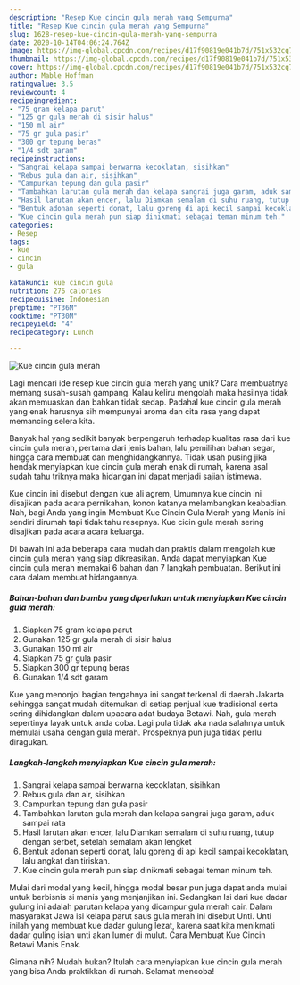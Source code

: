 ```yaml
---
description: "Resep Kue cincin gula merah yang Sempurna"
title: "Resep Kue cincin gula merah yang Sempurna"
slug: 1628-resep-kue-cincin-gula-merah-yang-sempurna
date: 2020-10-14T04:06:24.764Z
image: https://img-global.cpcdn.com/recipes/d17f90819e041b7d/751x532cq70/kue-cincin-gula-merah-foto-resep-utama.jpg
thumbnail: https://img-global.cpcdn.com/recipes/d17f90819e041b7d/751x532cq70/kue-cincin-gula-merah-foto-resep-utama.jpg
cover: https://img-global.cpcdn.com/recipes/d17f90819e041b7d/751x532cq70/kue-cincin-gula-merah-foto-resep-utama.jpg
author: Mable Hoffman
ratingvalue: 3.5
reviewcount: 4
recipeingredient:
- "75 gram kelapa parut"
- "125 gr gula merah di sisir halus"
- "150 ml air"
- "75 gr gula pasir"
- "300 gr tepung beras"
- "1/4 sdt garam"
recipeinstructions:
- "Sangrai kelapa sampai berwarna kecoklatan, sisihkan"
- "Rebus gula dan air, sisihkan"
- "Campurkan tepung dan gula pasir"
- "Tambahkan larutan gula merah dan kelapa sangrai juga garam, aduk sampai rata"
- "Hasil larutan akan encer, lalu Diamkan semalam di suhu ruang, tutup dengan serbet, setelah semalam akan lengket"
- "Bentuk adonan seperti donat, lalu goreng di api kecil sampai kecoklatan, lalu angkat dan tiriskan."
- "Kue cincin gula merah pun siap dinikmati sebagai teman minum teh."
categories:
- Resep
tags:
- kue
- cincin
- gula

katakunci: kue cincin gula 
nutrition: 276 calories
recipecuisine: Indonesian
preptime: "PT36M"
cooktime: "PT30M"
recipeyield: "4"
recipecategory: Lunch

---
```



![Kue cincin gula merah](https://img-global.cpcdn.com/recipes/d17f90819e041b7d/751x532cq70/kue-cincin-gula-merah-foto-resep-utama.jpg)

Lagi mencari ide resep kue cincin gula merah yang unik? Cara membuatnya memang susah-susah gampang. Kalau keliru mengolah maka hasilnya tidak akan memuaskan dan bahkan tidak sedap. Padahal kue cincin gula merah yang enak harusnya sih mempunyai aroma dan cita rasa yang dapat memancing selera kita.

Banyak hal yang sedikit banyak berpengaruh terhadap kualitas rasa dari kue cincin gula merah, pertama dari jenis bahan, lalu pemilihan bahan segar, hingga cara membuat dan menghidangkannya. Tidak usah pusing jika hendak menyiapkan kue cincin gula merah enak di rumah, karena asal sudah tahu triknya maka hidangan ini dapat menjadi sajian istimewa.

Kue cincin ini disebut dengan kue ali agrem, Umumnya kue cincin ini disajikan pada acara pernikahan, konon katanya melambangkan keabadian. Nah, bagi Anda yang ingin Membuat Kue Cincin Gula Merah yang Manis ini sendiri dirumah tapi tidak tahu resepnya. Kue cicin gula merah sering disajikan pada acara acara keluarga.


Di bawah ini ada beberapa cara mudah dan praktis dalam mengolah kue cincin gula merah yang siap dikreasikan. Anda dapat menyiapkan Kue cincin gula merah memakai 6 bahan dan 7 langkah pembuatan. Berikut ini cara dalam membuat hidangannya.

<!--inarticleads1-->

##### Bahan-bahan dan bumbu yang diperlukan untuk menyiapkan Kue cincin gula merah:

1. Siapkan 75 gram kelapa parut
1. Gunakan 125 gr gula merah di sisir halus
1. Gunakan 150 ml air
1. Siapkan 75 gr gula pasir
1. Siapkan 300 gr tepung beras
1. Gunakan 1/4 sdt garam


Kue yang menonjol bagian tengahnya ini sangat terkenal di daerah Jakarta sehingga sangat mudah ditemukan di setiap penjual kue tradisional serta sering dihidangkan dalam upacara adat budaya Betawi. Nah, gula merah sepertinya layak untuk anda coba. Lagi pula tidak aka nada salahnya untuk memulai usaha dengan gula merah. Prospeknya pun juga tidak perlu diragukan. 

<!--inarticleads2-->

##### Langkah-langkah menyiapkan Kue cincin gula merah:

1. Sangrai kelapa sampai berwarna kecoklatan, sisihkan
1. Rebus gula dan air, sisihkan
1. Campurkan tepung dan gula pasir
1. Tambahkan larutan gula merah dan kelapa sangrai juga garam, aduk sampai rata
1. Hasil larutan akan encer, lalu Diamkan semalam di suhu ruang, tutup dengan serbet, setelah semalam akan lengket
1. Bentuk adonan seperti donat, lalu goreng di api kecil sampai kecoklatan, lalu angkat dan tiriskan.
1. Kue cincin gula merah pun siap dinikmati sebagai teman minum teh.


Mulai dari modal yang kecil, hingga modal besar pun juga dapat anda mulai untuk berbisnis si manis yang menjanjikan ini. Sedangkan Isi dari kue dadar gulung ini adalah parutan kelapa yang dicampur gula merah cair. Dalam masyarakat Jawa isi kelapa parut saus gula merah ini disebut Unti. Unti inilah yang membuat kue dadar gulung lezat, karena saat kita menikmati dadar guling isian unti akan lumer di mulut. Cara Membuat Kue Cincin Betawi Manis Enak. 

Gimana nih? Mudah bukan? Itulah cara menyiapkan kue cincin gula merah yang bisa Anda praktikkan di rumah. Selamat mencoba!
